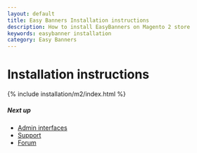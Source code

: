 ```yaml
---
layout: default
title: Easy Banners Installation instructions
description: How to install EasyBanners on Magento 2 store
keywords: easybanner installation
category: Easy Banners
---
```


# Installation instructions

{% include installation/m2/index.html %}

##### Next up

 -  [Admin interfaces](/m2/extensions/easybanners/interfaces/)
 -  [Support](https://swissuplabs.com/contacts/)
 -  [Forum](https://swissuplabs.com/magento-forum/)
